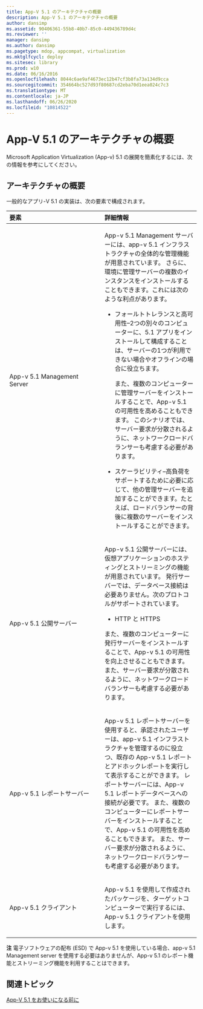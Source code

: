 ```yaml
---
title: App-V 5.1 のアーキテクチャの概要
description: App-V 5.1 のアーキテクチャの概要
author: dansimp
ms.assetid: 90406361-55b8-40b7-85c0-449436789d4c
ms.reviewer: ''
manager: dansimp
ms.author: dansimp
ms.pagetype: mdop, appcompat, virtualization
ms.mktglfcycl: deploy
ms.sitesec: library
ms.prod: w10
ms.date: 06/16/2016
ms.openlocfilehash: 8044c6ae9af4673ec12b47cf3b8fa73a134d9cca
ms.sourcegitcommit: 354664bc527d93f80687cd2eba70d1eea024c7c3
ms.translationtype: MT
ms.contentlocale: ja-JP
ms.lasthandoff: 06/26/2020
ms.locfileid: "10814522"
---
```

# App-V 5.1 のアーキテクチャの概要


Microsoft Application Virtualization (App-v) 5.1 の展開を簡素化するには、次の情報を参考にしてください。

## アーキテクチャの概要


一般的なアプリ-V 5.1 の実装は、次の要素で構成されます。

<table>
<colgroup>
<col width="50%" />
<col width="50%" />
</colgroup>
<thead>
<tr class="header">
<th align="left">要素</th>
<th align="left">詳細情報</th>
</tr>
</thead>
<tbody>
<tr class="odd">
<td align="left"><p>App-v 5.1 Management Server</p></td>
<td align="left"><p>App-v 5.1 Management サーバーには、app-v 5.1 インフラストラクチャの全体的な管理機能が用意されています。 さらに、環境に管理サーバーの複数のインスタンスをインストールすることもできます。これには次のような利点があります。</p>
<ul>
<li><p>フォールトトレランスと高可用性–2つの別々のコンピューターに、5.1 アプリをインストールして構成することは、サーバーの1つが利用できない場合やオフラインの場合に役立ちます。</p>
<p>また、複数のコンピューターに管理サーバーをインストールすることで、App-v 5.1 の可用性を高めることもできます。 このシナリオでは、サーバー要求が分散されるように、ネットワークロードバランサーも考慮する必要があります。</p></li>
<li><p>スケーラビリティ–高負荷をサポートするために必要に応じて、他の管理サーバーを追加することができます。たとえば、ロードバランサーの背後に複数のサーバーをインストールすることができます。</p></li>
</ul></td>
</tr>
<tr class="even">
<td align="left"><p>App-v 5.1 公開サーバー</p></td>
<td align="left"><p>App-v 5.1 公開サーバーには、仮想アプリケーションのホスティングとストリーミングの機能が用意されています。 発行サーバーでは、データベース接続は必要ありません。次のプロトコルがサポートされています。</p>
<ul>
<li><p>HTTP と HTTPS</p></li>
</ul>
<p>また、複数のコンピューターに発行サーバーをインストールすることで、App-v 5.1 の可用性を向上させることもできます。 また、サーバー要求が分散されるように、ネットワークロードバランサーも考慮する必要があります。</p></td>
</tr>
<tr class="odd">
<td align="left"><p>App-v 5.1 レポートサーバー</p></td>
<td align="left"><p>App-v 5.1 レポートサーバーを使用すると、承認されたユーザーは、app-v 5.1 インフラストラクチャを管理するのに役立つ、既存の App-v 5.1 レポートとアドホックレポートを実行して表示することができます。 レポートサーバーには、App-v 5.1 レポートデータベースへの接続が必要です。 また、複数のコンピューターにレポートサーバーをインストールすることで、App-v 5.1 の可用性を高めることもできます。 また、サーバー要求が分散されるように、ネットワークロードバランサーも考慮する必要があります。</p></td>
</tr>
<tr class="even">
<td align="left"><p>App-v 5.1 クライアント</p></td>
<td align="left"><p>App-v 5.1 を使用して作成されたパッケージを、ターゲットコンピューターで実行するには、App-v 5.1 クライアントを使用します。</p></td>
</tr>
</tbody>
</table>

 

**注** 電子ソフトウェアの配布 (ESD) で App-v 5.1 を使用している場合、app-v 5.1 Management server を使用する必要はありませんが、App-v 5.1 のレポート機能とストリーミング機能を利用することはできます。

 






## 関連トピック


[App-V 5.1 をお使いになる前に](getting-started-with-app-v-51.md)

 

 





